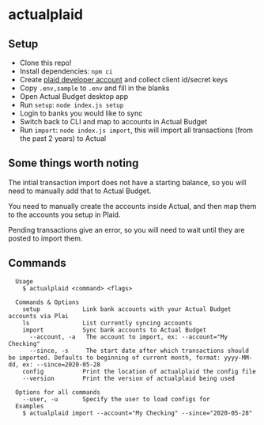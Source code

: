 # actualplaid

## Setup

-   Clone this repo!
-   Install dependencies: `npm ci`
-   Create [plaid developer account](https://dashboard.plaid.com/overview/development) and collect client id/secret keys
-   Copy `.env,sample` to `.env` and fill in the blanks
-   Open Actual Budget desktop app
-   Run `setup`: `node index.js setup`
-   Login to banks you would like to sync
-   Switch back to CLI and map to accounts in Actual Budget
-   Run `import`: `node index.js import`, this will import all transactions (from the past 2 years) to Actual

## Some things worth noting

The intial transaction import does not have a starting balance, so you will need to manually add that to Actual Budget.

You need to manually create the accounts inside Actual, and then map them to the accounts you setup in Plaid.

Pending transactions give an error, so you will need to wait until they are posted to import them.

## Commands

```
  Usage
    $ actualplaid <command> <flags>

  Commands & Options
    setup            Link bank accounts with your Actual Budget accounts via Plai
    ls               List currently syncing accounts
    import           Sync bank accounts to Actual Budget
      --account, -a   The account to import, ex: --account="My Checking"
      --since, -s     The start date after which transactions should be imported. Defaults to beginning of current month, format: yyyy-MM-dd, ex: --since=2020-05-28
    config           Print the location of actualplaid the config file
    --version        Print the version of actualplaid being used

  Options for all commands
    --user, -u       Specify the user to load configs for
  Examples
    $ actualplaid import --account="My Checking" --since="2020-05-28"
```
